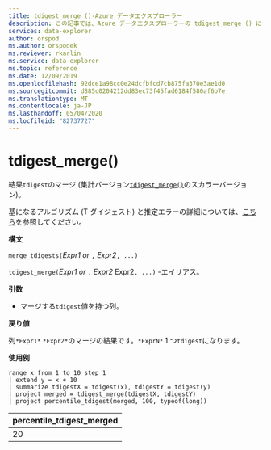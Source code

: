 ```yaml
---
title: tdigest_merge ()-Azure データエクスプローラー
description: この記事では、Azure データエクスプローラーの tdigest_merge () について説明します。
services: data-explorer
author: orspod
ms.author: orspodek
ms.reviewer: rkarlin
ms.service: data-explorer
ms.topic: reference
ms.date: 12/09/2019
ms.openlocfilehash: 92dce1a98cc0e24dcfbfcd7cb875fa370e3ae1d0
ms.sourcegitcommit: d885c0204212dd83ec73f45fad6184f580af6b7e
ms.translationtype: MT
ms.contentlocale: ja-JP
ms.lasthandoff: 05/04/2020
ms.locfileid: "82737727"
---
```

# <a name="tdigest_merge"></a>tdigest_merge()

結果`tdigest`のマージ (集計バージョン[`tdigest_merge()`](tdigest-merge-aggfunction.md)のスカラーバージョン)。

基になるアルゴリズム (T ダイジェスト) と推定エラーの詳細については、[こちら](percentiles-aggfunction.md#estimation-error-in-percentiles)を参照してください。

**構文**

`merge_tdigests(`*Expr1 or* `,` *Expr2*`, ...)`

`tdigest_merge(`*Expr1 or* `,` *Expr2* Expr2`, ...)` -エイリアス。

**引数**

* マージする`tdigest`値を持つ列。

**戻り値**

列`*Expr1*` `*Expr2*`のマージの結果です。`*ExprN*` 1 つ`tdigest`になります。

**使用例**

```kusto
range x from 1 to 10 step 1 
| extend y = x + 10
| summarize tdigestX = tdigest(x), tdigestY = tdigest(y)
| project merged = tdigest_merge(tdigestX, tdigestY)
| project percentile_tdigest(merged, 100, typeof(long))
```

|percentile_tdigest_merged|
|---|
|20|
